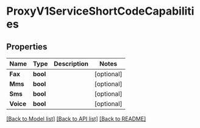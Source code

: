# ProxyV1ServiceShortCodeCapabilities

## Properties

Name | Type | Description | Notes
------------ | ------------- | ------------- | -------------
**Fax** | **bool** |  |[optional] 
**Mms** | **bool** |  |[optional] 
**Sms** | **bool** |  |[optional] 
**Voice** | **bool** |  |[optional] 

[[Back to Model list]](../README.md#documentation-for-models) [[Back to API list]](../README.md#documentation-for-api-endpoints) [[Back to README]](../README.md)


